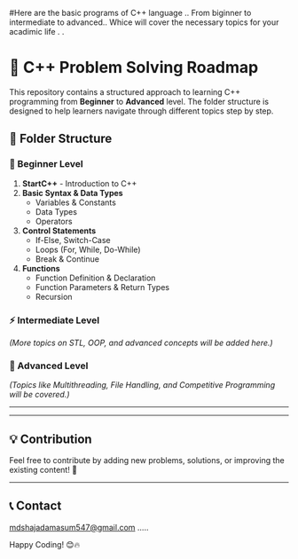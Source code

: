 #Here are the basic programs of C++ language .. From biginner to intermediate to advanced.. Whice will cover the necessary topics for your acadimic life . . 
# 🚀 C++ Problem Solving Roadmap  

This repository contains a structured approach to learning C++ programming from **Beginner** to **Advanced** level. The folder structure is designed to help learners navigate through different topics step by step.

## 📂 Folder Structure  

### 🔰 Beginner Level  
1. **StartC++** - Introduction to C++  
2. **Basic Syntax & Data Types**  
   - Variables & Constants  
   - Data Types  
   - Operators  
3. **Control Statements**  
   - If-Else, Switch-Case  
   - Loops (For, While, Do-While)  
   - Break & Continue  
4. **Functions**  
   - Function Definition & Declaration  
   - Function Parameters & Return Types  
   - Recursion  

### ⚡ Intermediate Level  
_(More topics on STL, OOP, and advanced concepts will be added here.)_  

### 🚀 Advanced Level  
_(Topics like Multithreading, File Handling, and Competitive Programming will be covered.)_  

--- 

---

## 💡 Contribution  
Feel free to contribute by adding new problems, solutions, or improving the existing content! 🚀  

---

## 📞 Contact  
mdshajadamasum547@gmail.com    .....  

Happy Coding! 😊🔥  
